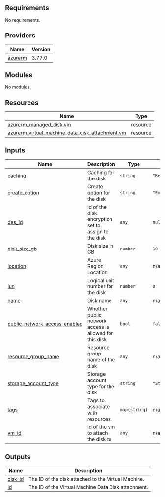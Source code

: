 <!-- BEGIN_TF_DOCS -->
## Requirements

No requirements.

## Providers

| Name | Version |
|------|---------|
| <a name="provider_azurerm"></a> [azurerm](#provider\_azurerm) | 3.77.0 |

## Modules

No modules.

## Resources

| Name | Type |
|------|------|
| [azurerm_managed_disk.vm](https://registry.terraform.io/providers/hashicorp/azurerm/latest/docs/resources/managed_disk) | resource |
| [azurerm_virtual_machine_data_disk_attachment.vm](https://registry.terraform.io/providers/hashicorp/azurerm/latest/docs/resources/virtual_machine_data_disk_attachment) | resource |

## Inputs

| Name | Description | Type | Default | Required |
|------|-------------|------|---------|:--------:|
| <a name="input_caching"></a> [caching](#input\_caching) | Caching for the disk | `string` | `"ReadWrite"` | no |
| <a name="input_create_option"></a> [create\_option](#input\_create\_option) | Create option for the disk | `string` | `"Empty"` | no |
| <a name="input_des_id"></a> [des\_id](#input\_des\_id) | Id of the disk encryption set to assign to the disk | `any` | `null` | no |
| <a name="input_disk_size_gb"></a> [disk\_size\_gb](#input\_disk\_size\_gb) | Disk size in GB | `number` | `10` | no |
| <a name="input_location"></a> [location](#input\_location) | Azure Region Location | `any` | n/a | yes |
| <a name="input_lun"></a> [lun](#input\_lun) | Logical unit number for the disk | `number` | `0` | no |
| <a name="input_name"></a> [name](#input\_name) | Disk name | `any` | n/a | yes |
| <a name="input_public_network_access_enabled"></a> [public\_network\_access\_enabled](#input\_public\_network\_access\_enabled) | Whether public network access is allowed for this disk | `bool` | `false` | no |
| <a name="input_resource_group_name"></a> [resource\_group\_name](#input\_resource\_group\_name) | Resource group name of the disk | `any` | n/a | yes |
| <a name="input_storage_account_type"></a> [storage\_account\_type](#input\_storage\_account\_type) | Storage account type for the disk | `string` | `"Standard_LRS"` | no |
| <a name="input_tags"></a> [tags](#input\_tags) | Tags to associate with resources. | `map(string)` | n/a | yes |
| <a name="input_vm_id"></a> [vm\_id](#input\_vm\_id) | Id of the vm to attach the disk to | `any` | n/a | yes |

## Outputs

| Name | Description |
|------|-------------|
| <a name="output_disk_id"></a> [disk\_id](#output\_disk\_id) | The ID of the disk attached to the Virtual Machine. |
| <a name="output_id"></a> [id](#output\_id) | The ID of the Virtual Machine Data Disk attachment. |
<!-- END_TF_DOCS -->